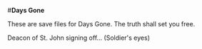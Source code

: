 #**Days Gone** 

These are save files for Days Gone. 
The truth shall set you free.

Deacon of St. John signing off... (Soldier's eyes)
